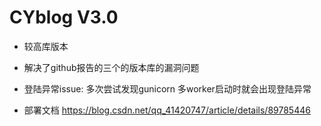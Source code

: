 # CYblog V3.0
- 较高库版本

- 解决了github报告的三个的版本库的漏洞问题

- 登陆异常issue:
多次尝试发现gunicorn 多worker启动时就会出现登陆异常

- 部署文档
https://blog.csdn.net/qq_41420747/article/details/89785446

